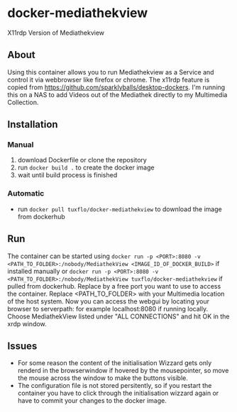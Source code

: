 # docker-mediathekview
X11rdp Version of Mediathekview
## About
Using this container allows you to run Mediathekview as a Service and control it via webbrowser like firefox or chrome.
The x11rdp feature is copied from https://github.com/sparklyballs/desktop-dockers.
I'm running this on a NAS to add Videos out of the Mediathek directly to my Multimedia Collection.

## Installation
### Manual

1. download Dockerfile or clone the repository
2. run `docker build .` to create the docker image
3. wait until build process is finished

### Automatic

* run `docker pull tuxflo/docker-mediathekview` to download the image from dockerhub

## Run
The container can be started using `docker run -p <PORT>:8080 -v <PATH_TO_FOLDER>:/nobody/MediathekView <IMAGE_ID_OF_DOCKER_BUILD>` if installed manually or `docker run -p <PORT>:8080 -v <PATH_TO_FOLDER>:/nobody/MediathekView tuxflo/docker-mediathekview` if pulled from dockerhub. Replace <PORT> by a free port you want to use to access the container. Replace <PATH_TO_FOLDER> with your Multimedia location of the host system.
Now you can access the webgui by locating your browser to serverpath:<PORT> for example localhost:8080 if running locally. Choose MediathekView listed under "ALL CONNECTIONS" and hit OK in the xrdp window.

## Issues
* For some reason the content of the initialisation Wizzard gets only renderd in the browserwindow if hovered by the mousepointer, so move the mouse across the window to make the buttons visible.
* The configuration file is not stored persitently, so if you restart the container you have to click through the initialisation wizzard again or have to commit your changes to the docker image.
